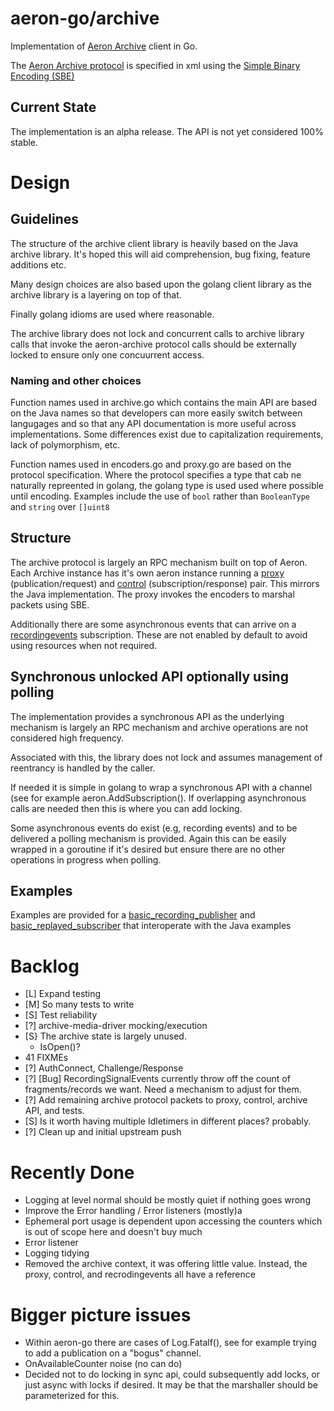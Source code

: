# aeron-go/archive

Implementation of [Aeron Archive](https://github.com/real-logic/Aeron/tree/master/aeron-archive) client in Go.

The [Aeron Archive
protocol](http://github.com/real-logic/aeron/blob/master/aeron-archive/src/main/resources/archive/aeron-archive-codecs.xml)
is specified in xml using the [Simple Binary Encoding (SBE)](https://github.com/real-logic/simple-binary-encoding)

## Current State
The implementation is an alpha release. The API is not yet considered 100% stable.

# Design

## Guidelines

The structure of the archive client library is heavily based on the
Java archive library. It's hoped this will aid comprehension, bug fixing,
feature additions etc.

Many design choices are also based upon the golang client library as
the archive library is a layering on top of that.

Finally golang idioms are used where reasonable.

The archive library does not lock and concurrent calls to archive
library calls that invoke the aeron-archive protocol calls should be
externally locked to ensure only one concuurrent access.

### Naming and other choices

Function names used in archive.go which contains the main API are
based on the Java names so that developers can more easily switch
between langugages and so that any API documentation is more useful
across implementations. Some differences exist due to capitalization
requirements, lack of polymorphism, etc.

Function names used in encoders.go and proxy.go are based on the
protocol specification. Where the protocol specifies a type that cab
ne naturally repreented in golang, the golang type is used used where
possible until encoding. Examples include the use of `bool` rather than
`BooleanType` and `string` over `[]uint8`

## Structure

The archive protocol is largely an RPC mechanism built on top of
Aeron. Each Archive instance has it's own aeron instance running a
[proxy](proxy.go) (publication/request) and [control](control.go) (subscription/response)
pair. This mirrors the Java implementation. The proxy invokes the
encoders to marshal packets using SBE.

Additionally there are some asynchronous events that can arrive on a
[recordingevents](recordingevents.go) subscription. These
are not enabled by default to avoid using resources when not required.

## Synchronous unlocked API optionally using polling

The implementation provides a synchronous API as the underlying
mechanism is largely an RPC mechanism and archive operations are not
considered high frequency.

Associated with this, the library does not lock and assumes management
of reentrancy is handled by the caller.

If needed it is simple in golang to wrap a synchronous API with a
channel (see for example aeron.AddSubscription(). If overlapping
asynchronous calls are needed then this is where you can add locking.

Some asynchronous events do exist (e.g, recording events) and to be
delivered a polling mechanism is provided. Again this can be easily
wrapped in a goroutine if it's desired but ensure there are no other
operations in progress when polling.

## Examples

Examples are provided for a [basic_recording_publisher](examples/basic_recording_publisher/basic_recording_publisher.go) and [basic_replayed_subscriber](examples/basic_replayed_subscriber/basic_replayed_subscriber.go) that interoperate with the Java examples

# Backlog
 * [L] Expand testing
  * [M] So many tests to write
  * [S] Test reliability
  * [?] archive-media-driver mocking/execution
 * [S} The archive state is largely unused. 
   * IsOpen()?
 * 41 FIXMEs
 * [?] AuthConnect, Challenge/Response
 * [?] [Bug] RecordingSignalEvents currently throw off the count of
   fragments/records we want. Need a mechanism to adjust for them.
 * [?] Add remaining archive protocol packets to proxy, control, archive API, and tests.
 * [S] Is it worth having multiple Idletimers in different places? probably.
 * [?] Clean up and initial upstream push

# Recently Done
 * Logging at level normal should be mostly quiet if nothing goes wrong
 * Improve the Error handling / Error listeners (mostly)a
 * Ephemeral port usage is dependent upon accessing the counters which is out of scope here and doesn't buy much
 * Error listener
 * Logging tidying
 * Removed the archive context, it was offering little value. Instead,
   the proxy, control, and recrodingevents all have a reference 


# Bigger picture issues
 * Within aeron-go there are cases of Log.Fatalf(), see for example trying to add a publication on a "bogus" channel.
 * OnAvailableCounter noise (no can do)
 * Decided not to do locking in sync api, could subsequently add locks, or just async with locks if desired.
   It may be that the marshaller should be parameterized for this.
